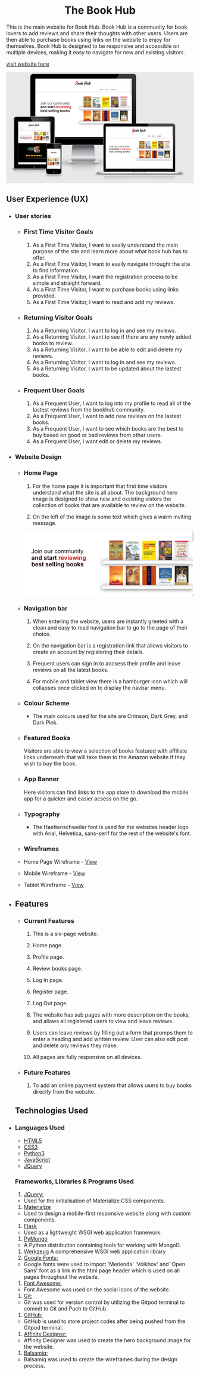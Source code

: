 <h1 align="center">The Book Hub</h1>

This is the main website for Book Hub. Book Hub is a community for book lovers to add reviews and share their thoughts with other users. Users are then able to purchase books using links on the website to enjoy for themselves. Book Hub is designed to be responsive and accessible on multiple devices, making it easy to navigate for new and existing visitors.

[visit website here](http://book-hub-project.herokuapp.com/home)


<img align="center" src="./static/images/book_hub.png">

## User Experience (UX)

-   ### User stories

    -   ### First Time Visitor Goals

        1. As a First Time Visitor, I want to easily understand the main purpose of the site and learn more about what book hub has to offer.
        2. As a First Time Visitor, I want to easily navigate throught the site to   find information.
        3. As a First Time Visitor, I want the registration process to be simple and straight forward.
        4. As a First Time Visitor, I want to purchase books using links provided.
        5. As a First Time Visitor, I want to read and add my reviews.

    -   ### Returning Visitor Goals 

        1. As a Returning Visitor, I want to log in and see my reviews. 
        2. As a Returning Visitor, I want to see if there are any newly added books to review.
        3. As a Returning Visitor, I want to be able to edit and delete my reviews.
        4. As a Returning Visitor, I want to log in and see my reviews.
        5. As a Returning Visitor, I want to be updated about the lastest books.

    -   ### Frequent User Goals

        1. As a Frequent User, I want to log into my profile to read all of the lastest reviews from the bookhub community. 
        2. As a Frequent User, I want to add new reviews on the lastest books.
        3. As a Frequent User, I want to see which books are the best to buy based on good or bad reviews from other users.
        4. As a Frequent User, I want edit or delete my reviews.

-   ### Website Design 

    -   ### Home Page

        1. For the home page it is important that first time visitors understand what the site is all about. The background hero image is designed to show new and exsisting vistors the collection of books that are available to review on the website.

        2. On the left of the image is some text which gives a warm inviting message.
       
        <img align="center" src="./static/images/book-hub-read.png">

    -   ### Navigation bar

        1. When entering the website, users are instantly greeted with a clean and easy to read navigation bar to go to the page of their choice.

        2. On the navigation bar is a registration link that allows visitors to create an account by registering their details.

        3. Frequent users can sign in to accsess their profile and leave reviews on all the latest books.

        4. For mobile and tablet view there is a hamburger icon which will collapses once clicked on to display the navbar menu.


    -   ### Colour Scheme

        -    The main colours used for the site are Crimson, Dark Grey, and Dark Pink.

    -   ### Featured Books

        Visitors are able to view a selection of books featured with affiliate links underneath that will take them to the Amazon website if they wish to buy the book.

    -   ### App Banner

        Here visitors can find links to the app store to download the mobile app for a quicker and easier acsess on the go.     

    -   ### Typography

        -    The Haettenschweiler font is used for the websites header logo with Arial, Helvetica, sans-serif for the rest of the website's font.
    
    -   ### Wireframes

    -   Home Page Wireframe - [View](https://balsamiq.cloud/seqremb/ppq8zy/r0742)
    -   Mobile Wireframe - [View](https://balsamiq.cloud/seqremb/ppq8zy/r2278)
    -   Tablet Wireframe - [View](https://balsamiq.cloud/seqremb/ppq8zy/rCA01) 
    
-   ## Features

    -   ### Current Features

        1. This is a six-page website.

        2. Home page.

        3. Profile page.

        4. Review books page.

        5. Log In page.

        6. Register page.

        7. Log Out page.

        8. The website has sub pages with more description on the books, and allows all registered users to view and leave reviews.

        9. Users can leave reviews by filling out a form that promps them to enter a heading and add written review. User can also edit post and delete any reviews they make.

        2. All pages are fully responsive on all devices.

    -   ###  Future Features

        1. To add an online payment system that allows users to buy books directly from the website.

    ## Technologies Used

-   ### Languages Used

    -   [HTML5](https://en.wikipedia.org/wiki/HTML5)
    -   [CSS3](https://en.wikipedia.org/wiki/CSS)
    -   [Python3](https://en.wikipedia.org/wiki/Python)
    -   [JavaScript](https://en.wikipedia.org/wiki/JavaScript)
    -   [JQuery](https://en.wikipedia.org/wiki/JQuery)


    ### Frameworks, Libraries & Programs Used
    1. [JQuery:](https://jquery.com/)
    -  Used for the initialisation of Materialize CSS components.
    1. [Materialize](https://getbootstrap.com/docs/5.0/getting-started/download/) 
    -  Used to design a mobile-first responsive website along with custom components.
    1. [Flask](https://en.wikipedia.org/wiki/Flask)
    -  Used as a lightweight WSGI web application framework.
    1. [PyMongo](https://docs.mongodb.com/drivers/pymongo/)
    - A Python distribution containing tools for working with MongoD.
    1. [Werkzeug](https://de.wikipedia.org/wiki/Werkzeug)
        A comprehensive WSGI web application library
    1. [Google Fonts:](https://fonts.google.com/)
    -  Google fonts were used to import 'Merienda' 'Volkhov' and 'Open Sans' font as a link in the html page header which is used on all pages throughout the website.
    1. [Font Awesome:](https://fontawesome.com/) 
    - Font Awesome was used on the social icons of the website.
    1. [Git:](https://git-scm.com/)
    -  Git was used for version control by utilizing the Gitpod terminal to commit to Git and Puch to GitHub.
    1. [GitHub:](https://github.com/)
    -  GitHub is used to store project codes after being pushed from the Gitpod terminal.
    1. [Affinity Designer:](https://affinity.serif.com/en-gb/designer/)
    -  Affinity Designer was used to create the hero background image for the website.
    1. [Balsamiq:](https://balsamiq.com/)
    - Balsamiq was used to create the wireframes during the design process.
        
